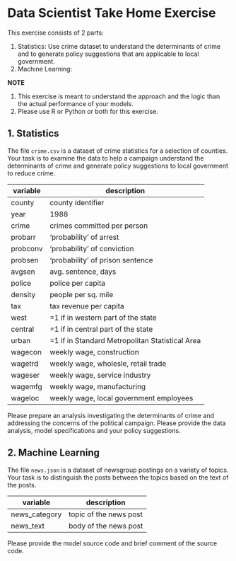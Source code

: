 # Data Scientist Take Home Exercise 

This exercise consists of 2 parts:
1. Statistics: Use crime dataset to understand the determinants of crime and to generate policy suggestions that are applicable to local government.
2. Machine Learning: 

**NOTE**
1. This exercise is meant to understand the approach and the logic than the actual performance of your models.  
2. Please use R or Python or both for this exercise.


## 1. Statistics

The file ```crime.csv``` is a dataset of crime statistics for a selection of counties.  Your task is to examine the data to help a campaign understand the determinants of crime and generate policy suggestions to local government to reduce crime.

|variable | description  |
|---------|--------|
|county|county identifier|
|year|1988|
|crime|crimes committed per person|
|probarr |‘probability’ of arrest|
|probconv |‘probability’ of conviction|
|probsen |‘probability’ of prison sentence|
|avgsen|avg. sentence, days|
|police|police per capita|
|density |people per sq. mile|
|tax|tax revenue per capita|
|west|=1 if in western part of the state|
|central |=1 if in central part of the state|
|urban |=1 if in Standard Metropolitan Statistical Area| 
|wagecon |weekly wage, construction|
|wagetrd |weekly wage, wholesle, retail trade|
|wageser |weekly wage, service industry|
|wagemfg |weekly wage, manufacturing|
|wageloc |weekly wage, local government employees|

Please prepare an analysis investigating the determinants of crime and addressing the concerns of the political campaign.  Please provide the data analysis, model specifications and your policy suggestions. 


## 2. Machine Learning

The file ```news.json``` is a dataset of newsgroup postings on a variety of topics.  Your task is to distinguish the posts between the topics based on the text of the posts.

|variable | description  |
|---------|--------|
|news_category|topic of the news post|
|news_text|body of the news post|

Please provide the model source code and brief comment of the source code.



